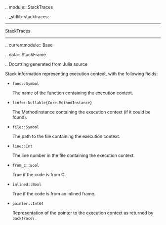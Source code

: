 .. module:: StackTraces

.. _stdlib-stacktraces:

*************
 StackTraces
*************

.. currentmodule:: Base

.. data:: StackFrame

   .. Docstring generated from Julia source

   Stack information representing execution context, with the following fields:

   * ``func::Symbol``

     The name of the function containing the execution context.
   * ``linfo::Nullable{Core.MethodInstance}``

     The MethodInstance containing the execution context (if it could be found).
   * ``file::Symbol``

     The path to the file containing the execution context.
   * ``line::Int``

     The line number in the file containing the execution context.
   * ``from_c::Bool``

     True if the code is from C.
   * ``inlined::Bool``

     True if the code is from an inlined frame.
   * ``pointer::Int64``

     Representation of the pointer to the execution context as returned by ``backtrace``\ .

.. data:: StackTrace

   .. Docstring generated from Julia source

   An alias for ``Vector{StackFrame}`` provided for convenience; returned by calls to ``stacktrace`` and ``catch_stacktrace``\ .

.. function:: stacktrace([trace::Vector{Ptr{Void}},] [c_funcs::Bool=false]) -> StackTrace

   .. Docstring generated from Julia source

   Returns a stack trace in the form of a vector of ``StackFrame``\ s. (By default stacktrace doesn't return C functions, but this can be enabled.) When called without specifying a trace, ``stacktrace`` first calls ``backtrace``\ .

.. function:: catch_stacktrace([c_funcs::Bool=false]) -> StackTrace

   .. Docstring generated from Julia source

   Returns the stack trace for the most recent error thrown, rather than the current execution context.

.. currentmodule:: Base.StackTraces

The following methods and types in :mod:`Base.StackTraces` are not exported and need to be called e.g. as ``StackTraces.lookup(ptr)``.

.. function:: lookup(pointer::Union{Ptr{Void}, UInt}) -> Vector{StackFrame}

   .. Docstring generated from Julia source

   Given a pointer to an execution context (usually generated by a call to ``backtrace``\ ), looks up stack frame context information. Returns an array of frame information for all functions inlined at that point, innermost function first.

.. function:: remove_frames!(stack::StackTrace, name::Symbol)

   .. Docstring generated from Julia source

   Takes a ``StackTrace`` (a vector of ``StackFrames``\ ) and a function name (a ``Symbol``\ ) and removes the ``StackFrame`` specified by the function name from the ``StackTrace`` (also removing all frames above the specified function). Primarily used to remove ``StackTraces`` functions from the ``StackTrace`` prior to returning it.

